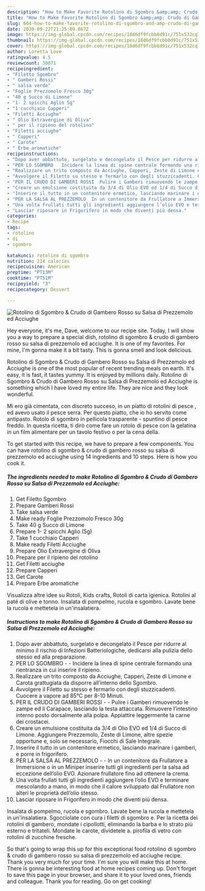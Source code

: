```yaml
---
description: "How to Make Favorite Rotolino di Sgombro &amp;amp; Crudo di Gambero Rosso su Salsa di Prezzemolo ed Acciughe"
title: "How to Make Favorite Rotolino di Sgombro &amp;amp; Crudo di Gambero Rosso su Salsa di Prezzemolo ed Acciughe"
slug: 664-how-to-make-favorite-rotolino-di-sgombro-and-amp-crudo-di-gambero-rosso-su-salsa-di-prezzemolo-ed-acciughe
date: 2020-09-22T21:25:09.667Z
image: https://img-global.cpcdn.com/recipes/18d6df9fcbb8d91c/751x532cq70/rotolino-di-sgombro-crudo-di-gambero-rosso-su-salsa-di-prezzemolo-ed-acciughe-recipe-main-photo.jpg
thumbnail: https://img-global.cpcdn.com/recipes/18d6df9fcbb8d91c/751x532cq70/rotolino-di-sgombro-crudo-di-gambero-rosso-su-salsa-di-prezzemolo-ed-acciughe-recipe-main-photo.jpg
cover: https://img-global.cpcdn.com/recipes/18d6df9fcbb8d91c/751x532cq70/rotolino-di-sgombro-crudo-di-gambero-rosso-su-salsa-di-prezzemolo-ed-acciughe-recipe-main-photo.jpg
author: Loretta Love
ratingvalue: 4.5
reviewcount: 30071
recipeingredient:
- "Filetto Sgombro"
- " Gamberi Rossi"
- " salsa verde"
- "Foglie Prezzomolo Fresco 30g"
- "40 g Succo di Limone"
- "1- 2 spicchi Aglio 5g"
- "1 cucchiaio Capperi"
- "Filetti Acciughe"
- " Olio Extravergine di Oliva"
- " per il ripieno del rotolino"
- "Filetti acciughe"
- " Capperi"
- " Carote"
- " Erbe aromatiche"
recipeinstructions:
- "Dopo aver abbattuto, surgelato e decongelato il Pesce per ridurre al minimo il rischio di Infezioni Batteriologiche, dedicarsi alla pulizia dello stesso ed alla preparazione."
- "PER LO SGOMBRO   Incidere la linea di spine centrale formando una rientranza in cui inserire il ripieno."
- "Realizzare un trito composto da Acciughe, Capperi, Zeste di Limone e Carota grattugiata da disporre all’interno dello Sgombro."
- "Avvolgere il Filetto su stesso e fermarlo con degli stuzzicadenti. Cuocere a vapore ad 85°C per 8-10 Minuti."
- "PER IL CRUDO DI GAMBERI ROSSI  Pulire i Gamberi rimuovendo le zampe ed il Carapace, lasciando la testa attaccata. Rimuovere l’intestino interno posto dorsalmente alla polpa. Appiattire leggermente la carne dei crostacei."
- "Creare un emulsione costituita da 3/4 di Olio EVO ed 1/4 di Succo di Limone. Aggiungere Prezzemolo, Zeste di Limone, altre spezie opportune e, solo se necessario, Fiocchi di Sale Integrale."
- "Inserire il tutto in un contenitore ermetico, lasciando marinare i gamberi, e porre in frigorifero."
- "PER LA SALSA AL PREZZEMOLO  In un contenitore da Frullatore a Immersione o in un Miniper inserire tutti gli ingredienti per la salsa ad eccezione dell’olio EVO. Azionare frullatore fino ad ottenere la crema."
- "Una volta frullati tutti gli ingredienti aggiungere l’olio EVO e terminare mescolando a mano, in modo che il calore sviluppato dal Frullatore non alteri le proprietà dell’olio stesso."
- "Lasciar riposare in Frigorifero in modo che diventi più densa."
categories:
- Recipe
tags:
- rotolino
- di
- sgombro

katakunci: rotolino di sgombro 
nutrition: 214 calories
recipecuisine: American
preptime: "PT13M"
cooktime: "PT51M"
recipeyield: "3"
recipecategory: Dessert

---
```



![Rotolino di Sgombro &amp; Crudo di Gambero Rosso su Salsa di Prezzemolo ed Acciughe](https://img-global.cpcdn.com/recipes/18d6df9fcbb8d91c/751x532cq70/rotolino-di-sgombro-crudo-di-gambero-rosso-su-salsa-di-prezzemolo-ed-acciughe-recipe-main-photo.jpg)

Hey everyone, it's me, Dave, welcome to our recipe site. Today, I will show you a way to prepare a special dish, rotolino di sgombro &amp; crudo di gambero rosso su salsa di prezzemolo ed acciughe. It is one of my favorites. For mine, I'm gonna make it a bit tasty. This is gonna smell and look delicious.

Rotolino di Sgombro &amp; Crudo di Gambero Rosso su Salsa di Prezzemolo ed Acciughe is one of the most popular of recent trending meals on earth. It's easy, it is fast, it tastes yummy. It is enjoyed by millions daily. Rotolino di Sgombro &amp; Crudo di Gambero Rosso su Salsa di Prezzemolo ed Acciughe is something which I have loved my entire life. They are nice and they look wonderful.

Mi ero già cimentata, con discreto succeso, in un piatto di rotolini di pesce , ed avevo usato il pesce serra. Per questo piatto, che io ho servito come antipasto. Rotolo di sgombro in pellicola trasparente - spuntino di pesce freddo. In questa ricetta, ti dirò come fare un rotolo di pesce con la gelatina in un film alimentare per un tavolo festivo o per la cena della.


To get started with this recipe, we have to prepare a few components. You can have rotolino di sgombro &amp; crudo di gambero rosso su salsa di prezzemolo ed acciughe using 14 ingredients and 10 steps. Here is how you cook it.

<!--inarticleads1-->

##### The ingredients needed to make Rotolino di Sgombro &amp; Crudo di Gambero Rosso su Salsa di Prezzemolo ed Acciughe:

1. Get Filetto Sgombro
1. Prepare  Gamberi Rossi
1. Take  salsa verde
1. Make ready Foglie Prezzomolo Fresco 30g
1. Take 40 g Succo di Limone
1. Prepare 1- 2 spicchi Aglio (5g)
1. Take 1 cucchiaio Capperi
1. Make ready Filetti Acciughe
1. Prepare  Olio Extravergine di Oliva
1. Prepare  per il ripieno del rotolino
1. Get Filetti acciughe
1. Prepare  Capperi
1. Get  Carote
1. Prepare  Erbe aromatiche


Visualizza altre idee su Rotoli, Kids crafts, Rotoli di carta igienica. Rotolini al paté di olive e tonno. Insalata di pompelmo, rucola e sgombro. Lavate bene la rucola e mettetela in un&#39;insalatiera. 

<!--inarticleads2-->

##### Instructions to make Rotolino di Sgombro &amp; Crudo di Gambero Rosso su Salsa di Prezzemolo ed Acciughe:

1. Dopo aver abbattuto, surgelato e decongelato il Pesce per ridurre al minimo il rischio di Infezioni Batteriologiche, dedicarsi alla pulizia dello stesso ed alla preparazione.
1. PER LO SGOMBRO -  -  Incidere la linea di spine centrale formando una rientranza in cui inserire il ripieno.
1. Realizzare un trito composto da Acciughe, Capperi, Zeste di Limone e Carota grattugiata da disporre all’interno dello Sgombro.
1. Avvolgere il Filetto su stesso e fermarlo con degli stuzzicadenti. Cuocere a vapore ad 85°C per 8-10 Minuti.
1. PER IL CRUDO DI GAMBERI ROSSI -  - Pulire i Gamberi rimuovendo le zampe ed il Carapace, lasciando la testa attaccata. Rimuovere l’intestino interno posto dorsalmente alla polpa. Appiattire leggermente la carne dei crostacei.
1. Creare un emulsione costituita da 3/4 di Olio EVO ed 1/4 di Succo di Limone. Aggiungere Prezzemolo, Zeste di Limone, altre spezie opportune e, solo se necessario, Fiocchi di Sale Integrale.
1. Inserire il tutto in un contenitore ermetico, lasciando marinare i gamberi, e porre in frigorifero.
1. PER LA SALSA AL PREZZEMOLO -  - In un contenitore da Frullatore a Immersione o in un Miniper inserire tutti gli ingredienti per la salsa ad eccezione dell’olio EVO. Azionare frullatore fino ad ottenere la crema.
1. Una volta frullati tutti gli ingredienti aggiungere l’olio EVO e terminare mescolando a mano, in modo che il calore sviluppato dal Frullatore non alteri le proprietà dell’olio stesso.
1. Lasciar riposare in Frigorifero in modo che diventi più densa.


Insalata di pompelmo, rucola e sgombro. Lavate bene la rucola e mettetela in un&#39;insalatiera. Sgocciolate con cura i filetti di sgombro e. Per la ricetta dei rotolini di gambero, mondate i cipollotti, eliminando la barba e lo strato più esterno e tritateli. Mondate le carote, dividetele a. pirofila di vetro con rotolini di zucchine fresche. 

So that's going to wrap this up for this exceptional food rotolino di sgombro &amp; crudo di gambero rosso su salsa di prezzemolo ed acciughe recipe. Thank you very much for your time. I'm sure you will make this at home. There is gonna be interesting food at home recipes coming up. Don't forget to save this page in your browser, and share it to your loved ones, friends and colleague. Thank you for reading. Go on get cooking!
